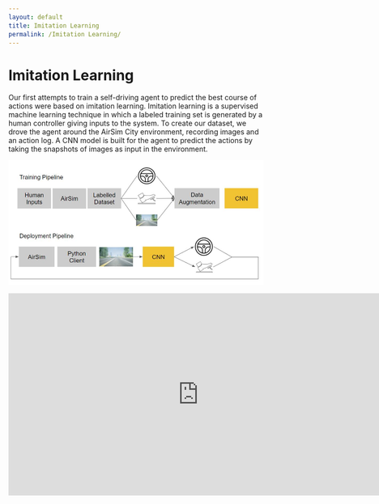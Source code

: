 ```yaml
---
layout: default
title: Imitation Learning
permalink: /Imitation Learning/
---
```


# Imitation Learning

Our first attempts to train a self-driving agent to predict the best course of actions were based on imitation learning. Imitation learning is a supervised machine learning technique in which a labeled training set is generated by a human controller giving inputs to the system. To create our dataset, we drove the agent around the AirSim City environment, recording images and an action log. A CNN model is built for the agent to predict the actions by taking the snapshots of images as input in the environment.

![Pipelines](images/imitation_pipelines.JPG)

<iframe width="750" height="400" src="https://drive.google.com/file/d/1WCYUzJ4-oyjmJvRUacci7ylIBAmk42OF/preview" frameborder="0" allow="accelerometer; autoplay; encrypted-media; gyroscope; picture-in-picture" allowfullscreen></iframe>
